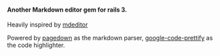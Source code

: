 #### Another Markdown editor gem for rails 3. 

Heavily inspired by [mdeditor](http://ghosertblog.github.io/mdeditor/)

Powered by [pagedown](https://code.google.com/p/pagedown/) as the markdown parser, [google-code-prettify](https://code.google.com/p/google-code-prettify/) as the code highlighter.